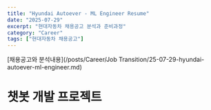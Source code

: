 ```yaml
---
title: "Hyundai Autoever - ML Engineer Resume"
date: "2025-07-29"
excerpt: "현대자동차 채용공고 분석과 준비과정"
category: "Career"
tags: ["현대자동차 채용공고"]
---
```


[채용공고와 분석내용](/posts/Career/Job Transition/25-07-29-hyundai-autoever-ml-engineer.md)



# 챗봇 개발 프로젝트

